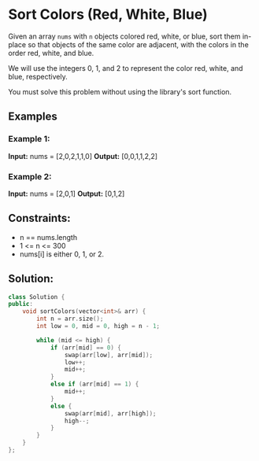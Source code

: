 # Sort Colors (Red, White, Blue)

Given an array `nums` with `n` objects colored red, white, or blue, sort them in-place so that objects of the same color are adjacent, with the colors in the order red, white, and blue.

We will use the integers 0, 1, and 2 to represent the color red, white, and blue, respectively.

You must solve this problem without using the library's sort function.

## Examples

### Example 1:

**Input:** nums = [2,0,2,1,1,0]
**Output:** [0,0,1,1,2,2]

### Example 2:

**Input:** nums = [2,0,1]
**Output:** [0,1,2]

## Constraints:

- n == nums.length
- 1 <= n <= 300
- nums[i] is either 0, 1, or 2.

## Solution:

```cpp
class Solution {
public:
    void sortColors(vector<int>& arr) {
        int n = arr.size();
        int low = 0, mid = 0, high = n - 1; 

        while (mid <= high) {
            if (arr[mid] == 0) {
                swap(arr[low], arr[mid]);
                low++;
                mid++;
            }
            else if (arr[mid] == 1) {
                mid++;
            }
            else {
                swap(arr[mid], arr[high]);
                high--;
            }
        }
    }
};
